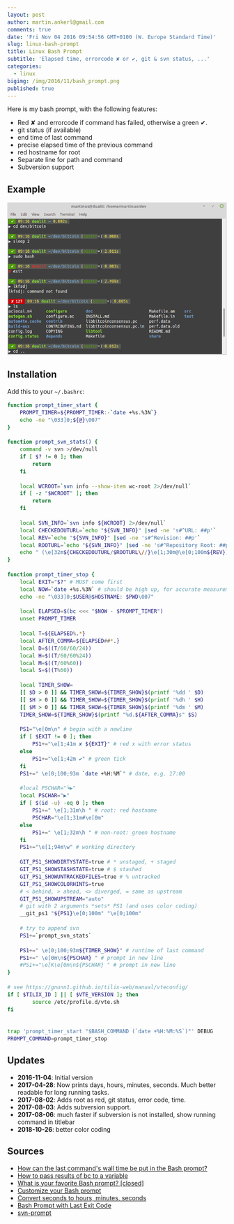 ```yaml
---
layout: post
author: martin.ankerl@gmail.com
comments: true
date: 'Fri Nov 04 2016 09:54:56 GMT+0100 (W. Europe Standard Time)'
slug: linux-bash-prompt
title: Linux Bash Prompt
subtitle: 'Elapsed time, errorcode ✘ or ✔, git & svn status, ...'
categories:
  - linux
bigimg: /img/2016/11/bash_prompt.png
published: true
---
```


Here is my bash prompt, with the following features:
 	
* Red ✘ and errorcode if command has failed, otherwise a green ✔.
* git status (if available)
* end time of last command
* precise elapsed time of the previous command
* red hostname for root
* Separate line for path and command
* Subversion support

## Example

![Bash Prompt Example](/img/2016/11/Screenshot_at_2018-10-26_09-17-03.png)

## Installation

Add this to your `~/.bashrc`:
 
```bash
function prompt_timer_start {
    PROMPT_TIMER=${PROMPT_TIMER:-`date +%s.%3N`}
    echo -ne "\033]0;${@}\007"
}

function prompt_svn_stats() {
    command -v svn >/dev/null
    if [ $? != 0 ]; then
        return
    fi

    local WCROOT=`svn info --show-item wc-root 2>/dev/null`
    if [ -z "$WCROOT" ]; then
        return
    fi

    local SVN_INFO=`svn info ${WCROOT} 2>/dev/null`
    local CHECKEDOUTURL=`echo "${SVN_INFO}" |sed -ne 's#^URL: ##p'`
    local REV=`echo "${SVN_INFO}" |sed -ne 's#^Revision: ##p'`
    local ROOTURL=`echo "${SVN_INFO}" |sed -ne 's#^Repository Root: ##p'`
    echo " (\e[32m${CHECKEDOUTURL/$ROOTURL\//}\e[1;30m@\e[0;100m${REV})"
}

function prompt_timer_stop {
    local EXIT="$?" # MUST come first
    local NOW=`date +%s.%3N` # should be high up, for accurate measurement
    echo -ne "\033]0;$USER@$HOSTNAME: $PWD\007"

    local ELAPSED=$(bc <<< "$NOW - $PROMPT_TIMER")
    unset PROMPT_TIMER

    local T=${ELAPSED%.*} 
    local AFTER_COMMA=${ELAPSED##*.}
    local D=$((T/60/60/24))
    local H=$((T/60/60%24))
    local M=$((T/60%60))
    local S=$((T%60))

    local TIMER_SHOW=
    [[ $D > 0 ]] && TIMER_SHOW=${TIMER_SHOW}$(printf '%dd ' $D)
    [[ $H > 0 ]] && TIMER_SHOW=${TIMER_SHOW}$(printf '%dh ' $H)
    [[ $M > 0 ]] && TIMER_SHOW=${TIMER_SHOW}$(printf '%dm ' $M)
    TIMER_SHOW=${TIMER_SHOW}$(printf "%d.${AFTER_COMMA}s" $S)  

    PS1="\e[0m\n" # begin with a newline
    if [ $EXIT != 0 ]; then
        PS1+="\e[1;41m ✘ ${EXIT}" # red x with error status
    else
        PS1+="\e[1;42m ✔" # green tick
    fi
    PS1+=" \e[0;100;93m `date +%H:%M`" # date, e.g. 17:00

    #local PSCHAR="┕▶"
    local PSCHAR="▶"
    if [ $(id -u) -eq 0 ]; then
        PS1+=" \e[1;31m\h " # root: red hostname
        PSCHAR="\e[1;31m#\e[0m"
    else
        PS1+=" \e[1;32m\h " # non-root: green hostname
    fi
    PS1+="\e[1;94m\w" # working directory

    GIT_PS1_SHOWDIRTYSTATE=true # * unstaged, + staged
    GIT_PS1_SHOWSTASHSTATE=true # $ stashed
    GIT_PS1_SHOWUNTRACKEDFILES=true # % untracked
    GIT_PS1_SHOWCOLORHINTS=true
    # < behind, > ahead, <> diverged, = same as upstream
    GIT_PS1_SHOWUPSTREAM="auto" 
    # git with 2 arguments *sets* PS1 (and uses color coding)
    __git_ps1 "${PS1}\e[0;100m" "\e[0;100m"

    # try to append svn
    PS1+=`prompt_svn_stats`

    PS1+=" \e[0;100;93m${TIMER_SHOW}" # runtime of last command
    PS1+=" \e[0m\n${PSCHAR} " # prompt in new line
    #PS1+="\e[K\e[0m\n${PSCHAR} " # prompt in new line
}

# see https://gnunn1.github.io/tilix-web/manual/vteconfig/
if [ $TILIX_ID ] || [ $VTE_VERSION ]; then
        source /etc/profile.d/vte.sh
fi

 
trap 'prompt_timer_start "$BASH_COMMAND (`date +%H:%M:%S`)"' DEBUG
PROMPT_COMMAND=prompt_timer_stop
```

## Updates

* **2016-11-04**: Initial version
* **2017-04-28**: Now prints days, hours, minutes, seconds. Much better readable for long running tasks.
* **2017-08-02**: Adds root as red, git status, error code, time.
* **2017-08-03**: Adds subversion support.
* **2017-08-06**: much faster if subversion is not installed, show running command in titlebar
* **2018-10-26**: better color coding

## Sources

  * [How can the last command's wall time be put in the Bash prompt?](http://stackoverflow.com/a/1862762/48181)
  * [How to pass results of bc to a variable](http://askubuntu.com/a/229451/14585)
  * [What is your favorite Bash prompt? [closed]](http://stackoverflow.com/a/103874/48181)
  * [Customize your Bash prompt](https://makandracards.com/makandra/1090-customize-your-bash-prompt)
  * [Convert seconds to hours, minutes, seconds](http://stackoverflow.com/a/32164707/48181)
  * [Bash Prompt with Last Exit Code](https://stackoverflow.com/a/16715681/48181)
  * [svn-prompt](https://github.com/mcandre/svn-prompt/blob/master/lib/svn-prompt.sh)
